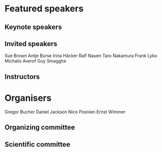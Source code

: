 # Featured speakers

## Keynote speakers


## Invited speakers

Sue Brown
Antje Burse
Irina Häcker
Ralf Nauen
Taro Nakamura
Frank Lyko
Michalis Averof
Guy Smagghe

## Instructors


# Organisers

Gregor Bucher
Daniel Jackson
Nico Posnien
Ernst Wimmer

## Organizing committee


## Scientific committee
